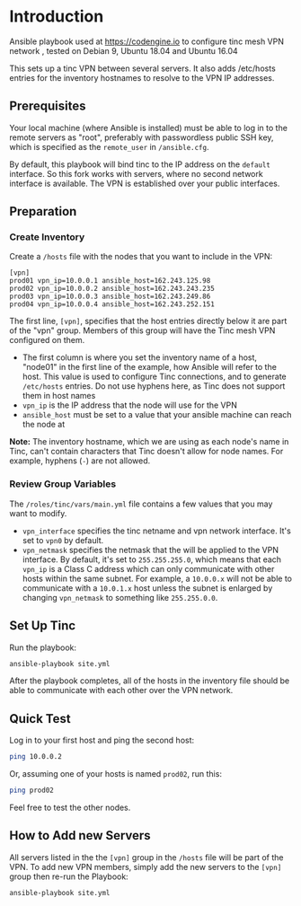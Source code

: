 # Introduction

Ansible playbook used at https://codengine.io to configure tinc mesh VPN network , tested on Debian 9, Ubuntu 18.04 and Ubuntu 16.04

This sets up a tinc VPN between several servers. It also adds /etc/hosts entries for the inventory hostnames to resolve to the VPN IP addresses.

## Prerequisites

Your local machine (where Ansible is installed) must be able to log in to the remote servers as "root", preferably with passwordless public SSH key, which is specified as the `remote_user` in `/ansible.cfg`.

By default, this playbook will bind tinc to the IP address on the `default` interface. So this fork works with servers, where no second network interface is available. The VPN is established over your public interfaces.

## Preparation

### Create Inventory

Create a `/hosts` file with the nodes that you want to include in the VPN:

```
[vpn]
prod01 vpn_ip=10.0.0.1 ansible_host=162.243.125.98
prod02 vpn_ip=10.0.0.2 ansible_host=162.243.243.235
prod03 vpn_ip=10.0.0.3 ansible_host=162.243.249.86
prod04 vpn_ip=10.0.0.4 ansible_host=162.243.252.151

```

The first line, `[vpn]`, specifies that the host entries directly below it are part of the "vpn" group. Members of this group will have the Tinc mesh VPN configured on them.

- The first column is where you set the inventory name of a host, "node01" in the first line of the example, how Ansible will refer to the host. This value is used to configure Tinc connections, and to generate `/etc/hosts` entries. Do not use hyphens here, as Tinc does not support them in host names
- `vpn_ip` is the IP address that the node will use for the VPN
- `ansible_host` must be set to a value that your ansible machine can reach the node at

**Note:** The inventory hostname, which we are using as each node's name in Tinc, can't contain characters that Tinc doesn't allow for node names. For example, hyphens (`-`) are not allowed.

### Review Group Variables

The `/roles/tinc/vars/main.yml` file contains a few values that you may want to modify.

- `vpn_interface` specifies the tinc netname and vpn network interface. It's set to `vpn0` by default.
- `vpn_netmask` specifies the netmask that the will be applied to the VPN interface. By default, it's set to `255.255.255.0`, which means that each `vpn_ip` is a Class C address which can only communicate with other hosts within the same subnet. For example, a `10.0.0.x` will not be able to communicate with a `10.0.1.x` host unless the subnet is enlarged by changing `vpn_netmask` to something like `255.255.0.0`.

## Set Up Tinc

Run the playbook:

```bash
ansible-playbook site.yml
```

After the playbook completes, all of the hosts in the inventory file should be able to communicate with each other over the VPN network.

## Quick Test

Log in to your first host and ping the second host:

```bash
ping 10.0.0.2
```

Or, assuming one of your hosts is named `prod02`, run this:

```bash
ping prod02
```

Feel free to test the other nodes.

## How to Add new Servers

All servers listed in the the `[vpn]` group in the `/hosts` file will be part of the VPN. To add new VPN members, simply add the new servers to the `[vpn]` group then re-run the Playbook:

```command
ansible-playbook site.yml
```
